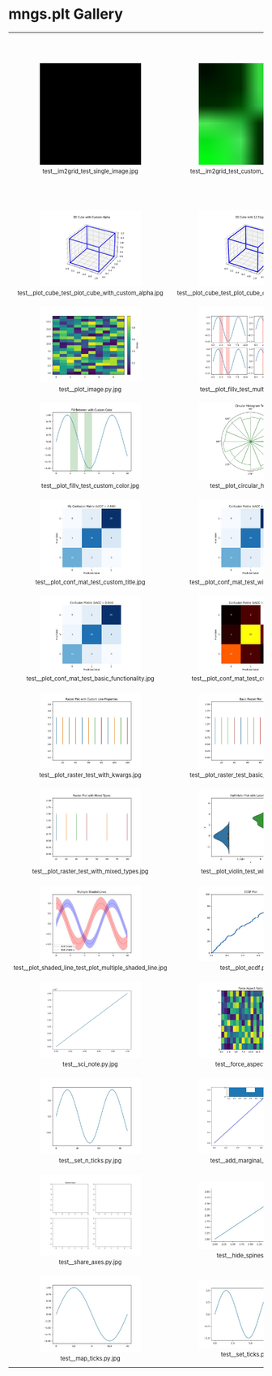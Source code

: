 # mngs.plt Gallery

<table>
<tr>
<td style='text-align: center; padding: 10px;'>
<img src='../../../tests/mngs/plt/utils/test__im2grid_out/test__im2grid_test_single_image.jpg' width='200' alt='test__im2grid_test_single_image.jpg'><br>
<span style='font-size: 0.8em;'>test__im2grid_test_single_image.jpg</span>
</td>
<td style='text-align: center; padding: 10px;'>
<img src='../../../tests/mngs/plt/utils/test__im2grid_out/test__im2grid_test_custom_default_color.jpg' width='200' alt='test__im2grid_test_custom_default_color.jpg'><br>
<span style='font-size: 0.8em;'>test__im2grid_test_custom_default_color.jpg</span>
</td>
<td style='text-align: center; padding: 10px;'>
<img src='../../../tests/mngs/plt/utils/test__im2grid_out/test__im2grid_test_grid_image.jpg' width='200' alt='test__im2grid_test_grid_image.jpg'><br>
<span style='font-size: 0.8em;'>test__im2grid_test_grid_image.jpg</span>
</td>
<td style='text-align: center; padding: 10px;'>
<img src='../../../tests/mngs/plt/color/test__vizualize_colors_out/test__vizualize_colors_test_vizualize_colors.jpg' width='200' alt='test__vizualize_colors_test_vizualize_colors.jpg'><br>
<span style='font-size: 0.8em;'>test__vizualize_colors_test_vizualize_colors.jpg</span>
</td>
</tr><tr>
<td style='text-align: center; padding: 10px;'>
<img src='../../../tests/mngs/plt/ax/_plot/test__plot_cube_out/test__plot_cube_test_plot_cube_with_custom_alpha.jpg' width='200' alt='test__plot_cube_test_plot_cube_with_custom_alpha.jpg'><br>
<span style='font-size: 0.8em;'>test__plot_cube_test_plot_cube_with_custom_alpha.jpg</span>
</td>
<td style='text-align: center; padding: 10px;'>
<img src='../../../tests/mngs/plt/ax/_plot/test__plot_cube_out/test__plot_cube_test_plot_cube_creates_12_edges.jpg' width='200' alt='test__plot_cube_test_plot_cube_creates_12_edges.jpg'><br>
<span style='font-size: 0.8em;'>test__plot_cube_test_plot_cube_creates_12_edges.jpg</span>
</td>
<td style='text-align: center; padding: 10px;'>
<img src='../../../tests/mngs/plt/ax/_plot/test__plot_cube_out/test__plot_cube_test_plot_cube_with_custom_color.jpg' width='200' alt='test__plot_cube_test_plot_cube_with_custom_color.jpg'><br>
<span style='font-size: 0.8em;'>test__plot_cube_test_plot_cube_with_custom_color.jpg</span>
</td>
<td style='text-align: center; padding: 10px;'>
<img src='../../../tests/mngs/plt/ax/_plot/test__plot_cube_out/test__plot_cube.py.jpg' width='200' alt='test__plot_cube.py.jpg'><br>
<span style='font-size: 0.8em;'>test__plot_cube.py.jpg</span>
</td>
</tr><tr>
<td style='text-align: center; padding: 10px;'>
<img src='../../../tests/mngs/plt/ax/_plot/test__plot_image_out/test__plot_image.py.jpg' width='200' alt='test__plot_image.py.jpg'><br>
<span style='font-size: 0.8em;'>test__plot_image.py.jpg</span>
</td>
<td style='text-align: center; padding: 10px;'>
<img src='../../../tests/mngs/plt/ax/_plot/test__plot_fillv_out/test__plot_fillv_test_multiple_axes.jpg' width='200' alt='test__plot_fillv_test_multiple_axes.jpg'><br>
<span style='font-size: 0.8em;'>test__plot_fillv_test_multiple_axes.jpg</span>
</td>
<td style='text-align: center; padding: 10px;'>
<img src='../../../tests/mngs/plt/ax/_plot/test__plot_fillv_out/test__plot_fillv_test_single_axis.jpg' width='200' alt='test__plot_fillv_test_single_axis.jpg'><br>
<span style='font-size: 0.8em;'>test__plot_fillv_test_single_axis.jpg</span>
</td>
<td style='text-align: center; padding: 10px;'>
<img src='../../../tests/mngs/plt/ax/_plot/test__plot_fillv_out/test__plot_fillv.py.jpg' width='200' alt='test__plot_fillv.py.jpg'><br>
<span style='font-size: 0.8em;'>test__plot_fillv.py.jpg</span>
</td>
</tr><tr>
<td style='text-align: center; padding: 10px;'>
<img src='../../../tests/mngs/plt/ax/_plot/test__plot_fillv_out/test__plot_fillv_test_custom_color.jpg' width='200' alt='test__plot_fillv_test_custom_color.jpg'><br>
<span style='font-size: 0.8em;'>test__plot_fillv_test_custom_color.jpg</span>
</td>
<td style='text-align: center; padding: 10px;'>
<img src='../../../tests/mngs/plt/ax/_plot/test__plot_circular_hist_out/test__plot_circular_hist.py.jpg' width='200' alt='test__plot_circular_hist.py.jpg'><br>
<span style='font-size: 0.8em;'>test__plot_circular_hist.py.jpg</span>
</td>
<td style='text-align: center; padding: 10px;'>
<img src='../../../tests/mngs/plt/ax/_plot/test__plot_statistical_shaded_line_out/test__plot_statistical_shaded_line.py.jpg' width='200' alt='test__plot_statistical_shaded_line.py.jpg'><br>
<span style='font-size: 0.8em;'>test__plot_statistical_shaded_line.py.jpg</span>
</td>
<td style='text-align: center; padding: 10px;'>
<img src='../../../tests/mngs/plt/ax/_plot/test__plot_conf_mat_out/test__plot_conf_mat_test_return_bacc.jpg' width='200' alt='test__plot_conf_mat_test_return_bacc.jpg'><br>
<span style='font-size: 0.8em;'>test__plot_conf_mat_test_return_bacc.jpg</span>
</td>
</tr><tr>
<td style='text-align: center; padding: 10px;'>
<img src='../../../tests/mngs/plt/ax/_plot/test__plot_conf_mat_out/test__plot_conf_mat_test_custom_title.jpg' width='200' alt='test__plot_conf_mat_test_custom_title.jpg'><br>
<span style='font-size: 0.8em;'>test__plot_conf_mat_test_custom_title.jpg</span>
</td>
<td style='text-align: center; padding: 10px;'>
<img src='../../../tests/mngs/plt/ax/_plot/test__plot_conf_mat_out/test__plot_conf_mat_test_with_dataframe.jpg' width='200' alt='test__plot_conf_mat_test_with_dataframe.jpg'><br>
<span style='font-size: 0.8em;'>test__plot_conf_mat_test_with_dataframe.jpg</span>
</td>
<td style='text-align: center; padding: 10px;'>
<img src='../../../tests/mngs/plt/ax/_plot/test__plot_conf_mat_out/test__plot_conf_mat_test_with_labels.jpg' width='200' alt='test__plot_conf_mat_test_with_labels.jpg'><br>
<span style='font-size: 0.8em;'>test__plot_conf_mat_test_with_labels.jpg</span>
</td>
<td style='text-align: center; padding: 10px;'>
<img src='../../../tests/mngs/plt/ax/_plot/test__plot_conf_mat_out/test__plot_conf_mat.py.jpg' width='200' alt='test__plot_conf_mat.py.jpg'><br>
<span style='font-size: 0.8em;'>test__plot_conf_mat.py.jpg</span>
</td>
</tr><tr>
<td style='text-align: center; padding: 10px;'>
<img src='../../../tests/mngs/plt/ax/_plot/test__plot_conf_mat_out/test__plot_conf_mat_test_basic_functionality.jpg' width='200' alt='test__plot_conf_mat_test_basic_functionality.jpg'><br>
<span style='font-size: 0.8em;'>test__plot_conf_mat_test_basic_functionality.jpg</span>
</td>
<td style='text-align: center; padding: 10px;'>
<img src='../../../tests/mngs/plt/ax/_plot/test__plot_conf_mat_out/test__plot_conf_mat_test_custom_cmap.jpg' width='200' alt='test__plot_conf_mat_test_custom_cmap.jpg'><br>
<span style='font-size: 0.8em;'>test__plot_conf_mat_test_custom_cmap.jpg</span>
</td>
<td style='text-align: center; padding: 10px;'>
<img src='../../../tests/mngs/plt/ax/_plot/test__plot_raster_out/test__plot_raster_test_with_time_parameter.jpg' width='200' alt='test__plot_raster_test_with_time_parameter.jpg'><br>
<span style='font-size: 0.8em;'>test__plot_raster_test_with_time_parameter.jpg</span>
</td>
<td style='text-align: center; padding: 10px;'>
<img src='../../../tests/mngs/plt/ax/_plot/test__plot_raster_out/test__plot_raster_test_data_processing.jpg' width='200' alt='test__plot_raster_test_data_processing.jpg'><br>
<span style='font-size: 0.8em;'>test__plot_raster_test_data_processing.jpg</span>
</td>
</tr><tr>
<td style='text-align: center; padding: 10px;'>
<img src='../../../tests/mngs/plt/ax/_plot/test__plot_raster_out/test__plot_raster_test_with_kwargs.jpg' width='200' alt='test__plot_raster_test_with_kwargs.jpg'><br>
<span style='font-size: 0.8em;'>test__plot_raster_test_with_kwargs.jpg</span>
</td>
<td style='text-align: center; padding: 10px;'>
<img src='../../../tests/mngs/plt/ax/_plot/test__plot_raster_out/test__plot_raster_test_basic_functionality.jpg' width='200' alt='test__plot_raster_test_basic_functionality.jpg'><br>
<span style='font-size: 0.8em;'>test__plot_raster_test_basic_functionality.jpg</span>
</td>
<td style='text-align: center; padding: 10px;'>
<img src='../../../tests/mngs/plt/ax/_plot/test__plot_raster_out/test__plot_raster_test_with_labels.jpg' width='200' alt='test__plot_raster_test_with_labels.jpg'><br>
<span style='font-size: 0.8em;'>test__plot_raster_test_with_labels.jpg</span>
</td>
<td style='text-align: center; padding: 10px;'>
<img src='../../../tests/mngs/plt/ax/_plot/test__plot_raster_out/test__plot_raster_test_with_colors.jpg' width='200' alt='test__plot_raster_test_with_colors.jpg'><br>
<span style='font-size: 0.8em;'>test__plot_raster_test_with_colors.jpg</span>
</td>
</tr><tr>
<td style='text-align: center; padding: 10px;'>
<img src='../../../tests/mngs/plt/ax/_plot/test__plot_raster_out/test__plot_raster_test_with_mixed_types.jpg' width='200' alt='test__plot_raster_test_with_mixed_types.jpg'><br>
<span style='font-size: 0.8em;'>test__plot_raster_test_with_mixed_types.jpg</span>
</td>
<td style='text-align: center; padding: 10px;'>
<img src='../../../tests/mngs/plt/ax/_plot/test__plot_violin_out/test__plot_violin_test_with_labels.jpg' width='200' alt='test__plot_violin_test_with_labels.jpg'><br>
<span style='font-size: 0.8em;'>test__plot_violin_test_with_labels.jpg</span>
</td>
<td style='text-align: center; padding: 10px;'>
<img src='../../../tests/mngs/plt/ax/_plot/test__plot_rectangle_out/test__plot_rectangle.py.jpg' width='200' alt='test__plot_rectangle.py.jpg'><br>
<span style='font-size: 0.8em;'>test__plot_rectangle.py.jpg</span>
</td>
<td style='text-align: center; padding: 10px;'>
<img src='../../../tests/mngs/plt/ax/_plot/test__plot_shaded_line_out/test__plot_shaded_line_test_plot_single_shaded_line.jpg' width='200' alt='test__plot_shaded_line_test_plot_single_shaded_line.jpg'><br>
<span style='font-size: 0.8em;'>test__plot_shaded_line_test_plot_single_shaded_line.jpg</span>
</td>
</tr><tr>
<td style='text-align: center; padding: 10px;'>
<img src='../../../tests/mngs/plt/ax/_plot/test__plot_shaded_line_out/test__plot_shaded_line_test_plot_multiple_shaded_line.jpg' width='200' alt='test__plot_shaded_line_test_plot_multiple_shaded_line.jpg'><br>
<span style='font-size: 0.8em;'>test__plot_shaded_line_test_plot_multiple_shaded_line.jpg</span>
</td>
<td style='text-align: center; padding: 10px;'>
<img src='../../../tests/mngs/plt/ax/_plot/test__plot_ecdf_out/test__plot_ecdf.py.jpg' width='200' alt='test__plot_ecdf.py.jpg'><br>
<span style='font-size: 0.8em;'>test__plot_ecdf.py.jpg</span>
</td>
<td style='text-align: center; padding: 10px;'>
<img src='../../../tests/mngs/plt/ax/_style/test__format_label_out/test__format_label.py.jpg' width='200' alt='test__format_label.py.jpg'><br>
<span style='font-size: 0.8em;'>test__format_label.py.jpg</span>
</td>
<td style='text-align: center; padding: 10px;'>
<img src='../../../tests/mngs/plt/ax/_style/test__shift_out/test__shift.py.jpg' width='200' alt='test__shift.py.jpg'><br>
<span style='font-size: 0.8em;'>test__shift.py.jpg</span>
</td>
</tr><tr>
<td style='text-align: center; padding: 10px;'>
<img src='../../../tests/mngs/plt/ax/_style/test__sci_note_out/test__sci_note.py.jpg' width='200' alt='test__sci_note.py.jpg'><br>
<span style='font-size: 0.8em;'>test__sci_note.py.jpg</span>
</td>
<td style='text-align: center; padding: 10px;'>
<img src='../../../tests/mngs/plt/ax/_style/test__force_aspect_out/test__force_aspect.py.jpg' width='200' alt='test__force_aspect.py.jpg'><br>
<span style='font-size: 0.8em;'>test__force_aspect.py.jpg</span>
</td>
<td style='text-align: center; padding: 10px;'>
<img src='../../../tests/mngs/plt/ax/_style/test__set_xyt_out/test__set_xyt.py.jpg' width='200' alt='test__set_xyt.py.jpg'><br>
<span style='font-size: 0.8em;'>test__set_xyt.py.jpg</span>
</td>
<td style='text-align: center; padding: 10px;'>
<img src='../../../tests/mngs/plt/ax/_style/test__rotate_labels_out/test__rotate_labels.py.jpg' width='200' alt='test__rotate_labels.py.jpg'><br>
<span style='font-size: 0.8em;'>test__rotate_labels.py.jpg</span>
</td>
</tr><tr>
<td style='text-align: center; padding: 10px;'>
<img src='../../../tests/mngs/plt/ax/_style/test__set_n_ticks_out/test__set_n_ticks.py.jpg' width='200' alt='test__set_n_ticks.py.jpg'><br>
<span style='font-size: 0.8em;'>test__set_n_ticks.py.jpg</span>
</td>
<td style='text-align: center; padding: 10px;'>
<img src='../../../tests/mngs/plt/ax/_style/test__add_marginal_ax_out/test__add_marginal_ax.py.jpg' width='200' alt='test__add_marginal_ax.py.jpg'><br>
<span style='font-size: 0.8em;'>test__add_marginal_ax.py.jpg</span>
</td>
<td style='text-align: center; padding: 10px;'>
<img src='../../../tests/mngs/plt/ax/_style/test__set_supxyt_out/test__set_supxyt.py.jpg' width='200' alt='test__set_supxyt.py.jpg'><br>
<span style='font-size: 0.8em;'>test__set_supxyt.py.jpg</span>
</td>
<td style='text-align: center; padding: 10px;'>
<img src='../../../tests/mngs/plt/ax/_style/test__extend_out/test__extend.py.jpg' width='200' alt='test__extend.py.jpg'><br>
<span style='font-size: 0.8em;'>test__extend.py.jpg</span>
</td>
</tr><tr>
<td style='text-align: center; padding: 10px;'>
<img src='../../../tests/mngs/plt/ax/_style/test__share_axes_out/test__share_axes.py.jpg' width='200' alt='test__share_axes.py.jpg'><br>
<span style='font-size: 0.8em;'>test__share_axes.py.jpg</span>
</td>
<td style='text-align: center; padding: 10px;'>
<img src='../../../tests/mngs/plt/ax/_style/test__hide_spines_out/test__hide_spines.py.jpg' width='200' alt='test__hide_spines.py.jpg'><br>
<span style='font-size: 0.8em;'>test__hide_spines.py.jpg</span>
</td>
<td style='text-align: center; padding: 10px;'>
<img src='../../../tests/mngs/plt/ax/_style/test__add_panel_out/test__add_panel.py.jpg' width='200' alt='test__add_panel.py.jpg'><br>
<span style='font-size: 0.8em;'>test__add_panel.py.jpg</span>
</td>
<td style='text-align: center; padding: 10px;'>
<img src='../../../tests/mngs/plt/ax/_style/test__set_size_out/test__set_size.py.jpg' width='200' alt='test__set_size.py.jpg'><br>
<span style='font-size: 0.8em;'>test__set_size.py.jpg</span>
</td>
</tr><tr>
<td style='text-align: center; padding: 10px;'>
<img src='../../../tests/mngs/plt/ax/_style/test__map_ticks_out/test__map_ticks.py.jpg' width='200' alt='test__map_ticks.py.jpg'><br>
<span style='font-size: 0.8em;'>test__map_ticks.py.jpg</span>
</td>
<td style='text-align: center; padding: 10px;'>
<img src='../../../tests/mngs/plt/ax/_style/test__set_ticks_out/test__set_ticks.py.jpg' width='200' alt='test__set_ticks.py.jpg'><br>
<span style='font-size: 0.8em;'>test__set_ticks.py.jpg</span>
</td>
<td></td>
<td></td>
</tr>
</table>
